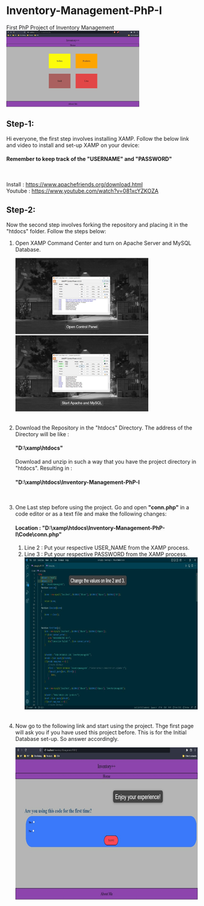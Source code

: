 # Inventory-Management-PhP-I
First PhP Project of Inventory Management
<br>
<img src = "https://github.com/Bilal2001/Inventory-Management-PhP-I/blob/master/Docs/imgsGIt/home.jpeg" style = "height:200px; width:350px;">

## Step-1:
<p> Hi everyone, the first step involves installing XAMP. Follow the below link and video to install and set-up XAMP on your device: </p>

<h4> Remember to keep track of the <b>"USERNAME"</b> and <b>"PASSWORD"</b> </h4><br>

Install : https://www.apachefriends.org/download.html<br>
Youtube : https://www.youtube.com/watch?v=081xcYZKOZA

## Step-2:
<p> Now the second step involves forking the repository and placing it in the "htdocs" folder. Follow the steps below: </p>
<ol>
    <li> 
        <p> Open XAMP Command Center and turn on Apache Server and MySQL Database. </p>
        <img src = "https://github.com/Bilal2001/Inventory-Management-PhP-I/blob/master/Docs/imgsGIt/openXAMP.jpeg" style = "height:200px; width:350px;">
        <img src = "https://github.com/Bilal2001/Inventory-Management-PhP-I/blob/master/Docs/imgsGIt/startStuff.jpeg" style = "height:200px; width:350px;">
    </li><br>
    <li>
        <p> Download the Repository in the "htdocs" Directory. The address of the Directory will be like :<br>
        <h4>"D:\xamp\htdocs"</h4>
        Download and unzip in such a way that you have the project directory in "htdocs". Resulting in : <br>
        <h4>"D:\xamp\htdocs\Inventory-Management-PhP-I</h4></p>
    </li><br>
    <li>
        <p> One Last step before using the project. Go and open <b>"conn.php"</b> in a code editor or as a text file and make the following changes:<p>
        <h4>Location : "D:\xamp\htdocs\Inventory-Management-PhP-I\Code\conn.php"</h4> 
        <ol> 
            <li> Line 2 : Put your respective USER_NAME from the XAMP process. </li>
            <li> Line 3 : Put your respective PASSWORD from the XAMP process. </li>
            <img src = "https://github.com/Bilal2001/Inventory-Management-PhP-I/blob/master/Docs/imgsGIt/changeCon.jpeg" style = "height:400px; width:700px;">
        </ol>
    </li><br>
    <li>
        <p> Now go to the following link and start using the project. Thge first page will ask you if you have used this project before. This is for the Initial Database set-up. So answer accordingly. </p>
        <img src = "https://github.com/Bilal2001/Inventory-Management-PhP-I/blob/master/Docs/imgsGIt/enjoy.jpeg" style = "height:400px; width:700px;">
    </li>
</ol>
